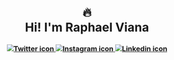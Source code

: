 <h1 align="center">
  🔥 
  <br>
  Hi! I'm Raphael Viana
</h1>

<h3 align="center">
  <a href="https://www.twitter.com/rnvdev"><img src="https://user-images.githubusercontent.com/45907874/87145094-325fdd80-c27f-11ea-8cc6-2efd527909ac.png" alt="Twitter icon">
  </a>
  <a href="https://www.instagram.com/rnvdev"><img src="https://user-images.githubusercontent.com/45907874/87144968-f62c7d00-c27e-11ea-90db-830adfc305ef.png" alt="Instagram icon">   </a>  
  <a href="https://www.linkedin.com/in/rnvdev"><img src="https://user-images.githubusercontent.com/45907874/87144785-b5346880-c27e-11ea-9616-34add0459721.png" alt="Linkedin icon">   </a>
</h3>
